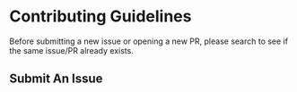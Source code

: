 # Contributing Guidelines

Before submitting a new issue or opening a new PR, please search to see if the same issue/PR already exists.

## Submit An Issue


